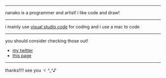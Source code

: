 <hr>
nanako is a programmer and artist! i like code and draw!
<hr>

i mainly use [visual studio code](https://code.visualstudio.com) for coding and i use a mac to code
<hr>
you should consider checking those out!

- [my twitter](https://twitter.com/7kayoh)
- [this page](https://github.com/7kayoh)

<hr>

thanks!!!! see you ヾ ^_^♪
